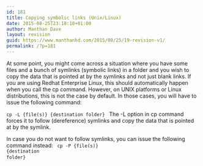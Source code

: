 ```yaml
---
id: 181
title: Copying symbolic links (Unix/Linux)
date: 2015-08-25T23:18:18+01:00
author: Manthan Dave
layout: revision
guid: https://www.manthanhd.com/2015/08/25/19-revision-v1/
permalink: /?p=181
---
```

At some point, you might come across a situation where you have some files and a bunch of symlinks (symbolic links) in a folder and you wish to copy the data that is pointed at by the symlinks and not just blank links. If you are using Redhat Enterprise Linux, this should automatically happen when you call the cp command. However, on UNIX platforms or Linux distributions, this is not the case by default. In those cases, you will have to issue the following command:
<!--more-->

<code>cp -L {file(s)} {destination folder}</code>
<code>
</code>The -L option in cp command forces it to follow (dereference) symlinks and copy the data that is pointed at by the symlink.

In case you do not want to follow symlinks, you can issue the following command instead:
<code>
</code><code>cp -P {file(s)} {destination folder}</code><span style="font-family: monospace;"> </span>
